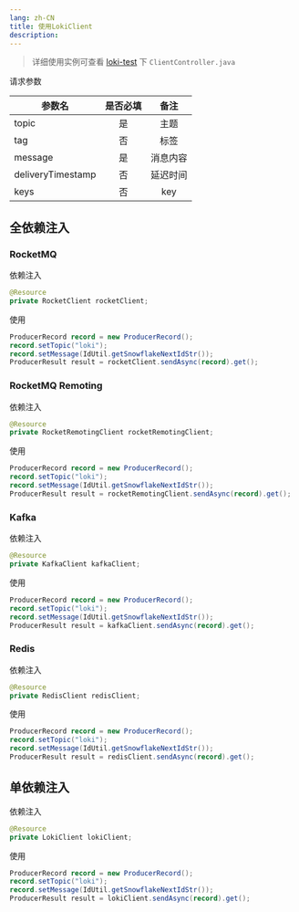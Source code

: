 ```yaml
---
lang: zh-CN
title: 使用LokiClient
description: 
---
```


> 详细使用实例可查看 [loki-test](https://github.com/guoshiqiufeng/loki-test) 下 `ClientController.java`

请求参数

| 参数名               | 是否必填 |  备注  |   
|-------------------|:----:|:----:|
| topic             |  是   |  主题  |    
| tag               |  否   |  标签  |    
| message           |  是   | 消息内容 |    
| deliveryTimestamp |  否   | 延迟时间 |    
| keys              |  否   | key  |

## 全依赖注入

### RocketMQ

依赖注入

```java
@Resource
private RocketClient rocketClient;
```

使用

```java
ProducerRecord record = new ProducerRecord();
record.setTopic("loki");
record.setMessage(IdUtil.getSnowflakeNextIdStr());
ProducerResult result = rocketClient.sendAsync(record).get();
```

### RocketMQ Remoting

依赖注入

```java
@Resource
private RocketRemotingClient rocketRemotingClient;
```

使用

```java
ProducerRecord record = new ProducerRecord();
record.setTopic("loki");
record.setMessage(IdUtil.getSnowflakeNextIdStr());
ProducerResult result = rocketRemotingClient.sendAsync(record).get();
```

### Kafka

依赖注入

```java
@Resource
private KafkaClient kafkaClient;
```

使用

```java
ProducerRecord record = new ProducerRecord();
record.setTopic("loki");
record.setMessage(IdUtil.getSnowflakeNextIdStr());
ProducerResult result = kafkaClient.sendAsync(record).get();
```

### Redis

依赖注入

```java
@Resource
private RedisClient redisClient;
```

使用

```java
ProducerRecord record = new ProducerRecord();
record.setTopic("loki");
record.setMessage(IdUtil.getSnowflakeNextIdStr());
ProducerResult result = redisClient.sendAsync(record).get();
```

## 单依赖注入
依赖注入
```java
@Resource
private LokiClient lokiClient;
```

使用

```java
ProducerRecord record = new ProducerRecord();
record.setTopic("loki");
record.setMessage(IdUtil.getSnowflakeNextIdStr());
ProducerResult result = lokiClient.sendAsync(record).get();
```

